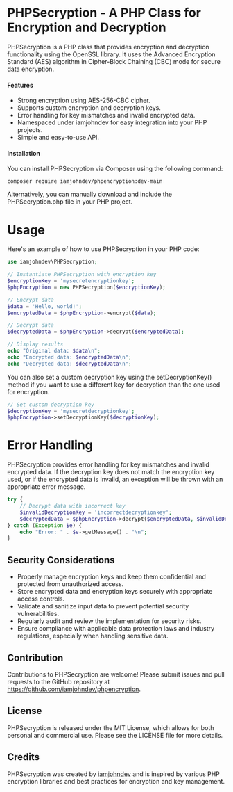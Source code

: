 # PHPSecryption - A PHP Class for Encryption and Decryption
PHPSecryption is a PHP class that provides encryption and decryption functionality using the OpenSSL library. It uses the Advanced Encryption Standard (AES) algorithm in Cipher-Block Chaining (CBC) mode for secure data encryption.

#### Features
- Strong encryption using AES-256-CBC cipher.
- Supports custom encryption and decryption keys.
- Error handling for key mismatches and invalid encrypted data.
- Namespaced under iamjohndev for easy integration into your PHP projects.
- Simple and easy-to-use API.

#### Installation
You can install PHPSecryption via Composer using the following command:

`composer require iamjohndev/phpencryption:dev-main`

Alternatively, you can manually download and include the PHPSecryption.php file in your PHP project.

# Usage
Here's an example of how to use PHPSecryption in your PHP code:

```php
use iamjohndev\PHPSecryption;

// Instantiate PHPSecryption with encryption key
$encryptionKey = 'mysecretencryptionkey';
$phpEncryption = new PHPSecryption($encryptionKey);

// Encrypt data
$data = 'Hello, world!';
$encryptedData = $phpEncryption->encrypt($data);

// Decrypt data
$decryptedData = $phpEncryption->decrypt($encryptedData);

// Display results
echo "Original data: $data\n";
echo "Encrypted data: $encryptedData\n";
echo "Decrypted data: $decryptedData\n";

```

You can also set a custom decryption key using the setDecryptionKey() method if you want to use a different key for decryption than the one used for encryption.

```php
// Set custom decryption key
$decryptionKey = 'mysecretdecryptionkey';
$phpEncryption->setDecryptionKey($decryptionKey);

```

# Error Handling
PHPSecryption provides error handling for key mismatches and invalid encrypted data. If the decryption key does not match the encryption key used, or if the encrypted data is invalid, an exception will be thrown with an appropriate error message.

```php
try {
    // Decrypt data with incorrect key
    $invalidDecryptionKey = 'incorrectdecryptionkey';
    $decryptedData = $phpEncryption->decrypt($encryptedData, $invalidDecryptionKey);
} catch (Exception $e) {
    echo "Error: " . $e->getMessage() . "\n";
}

```

## Security Considerations
- Properly manage encryption keys and keep them confidential and protected from unauthorized access.
- Store encrypted data and encryption keys securely with appropriate access controls.
- Validate and sanitize input data to prevent potential security vulnerabilities.
- Regularly audit and review the implementation for security risks.
- Ensure compliance with applicable data protection laws and industry regulations, especially when handling sensitive data.


## Contribution
Contributions to PHPSecryption are welcome! Please submit issues and pull requests to the GitHub repository at https://github.com/iamjohndev/phpencryption.

## License
PHPSecryption is released under the MIT License, which allows for both personal and commercial use. Please see the LICENSE file for more details.

## Credits
PHPSecryption was created by [iamjohndev](https://github.com/iamjohndev) and is inspired by various PHP encryption libraries and best practices for encryption and key management.